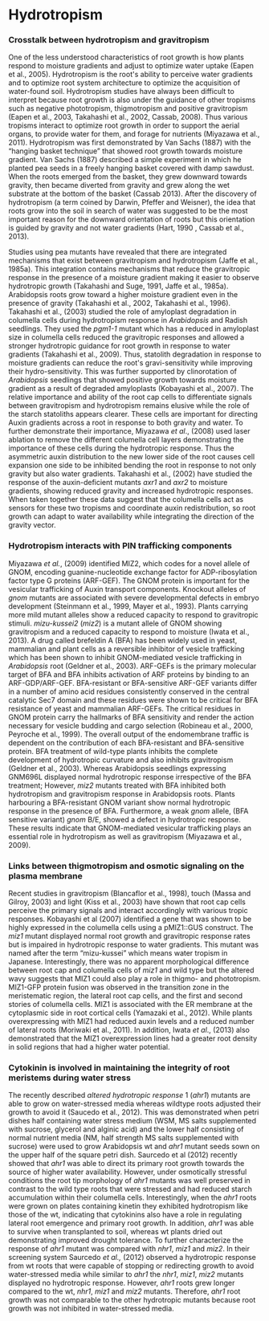 # Hydrotropism

### Crosstalk between hydrotropism and gravitropism <a href="#o2sek0586df9" id="o2sek0586df9"></a>

One of the less understood characteristics of root growth is how plants respond to moisture gradients and adjust to optimize water uptake (Eapen et al., 2005). Hydrotropism is the root's ability to perceive water gradients and to optimize root system architecture to optimize the acquisition of water-found soil. Hydrotropism studies have always been difficult to interpret because root growth is also under the guidance of other tropisms such as negative phototropism, thigmotropism and positive gravitropism (Eapen et al., 2003, Takahashi et al., 2002, Cassab, 2008). Thus various tropisms interact to optimize root growth in order to support the aerial organs, to provide water for them, and forage for nutrients (Miyazawa et al., 2011). Hydrotropism was first demonstrated by Van Sachs (1887) with the “hanging basket technique” that showed root growth towards moisture gradient. Van Sachs (1887) described a simple experiment in which he planted pea seeds in a freely hanging basket covered with damp sawdust. When the roots emerged from the basket, they grew downward towards gravity, then became diverted from gravity and grew along the wet substrate at the bottom of the basket (Cassab 2013). After the discovery of hydrotropism (a term coined by Darwin, Pfeffer and Weisner), the idea that roots grow into the soil in search of water was suggested to be the most important reason for the downward orientation of roots but this orientation is guided by gravity and not water gradients (Hart, 1990 , Cassab et al., 2013).

Studies using pea mutants have revealed that there are integrated mechanisms that exist between gravitropism and hydrotropism (Jaffe et al., 1985a). This integration contains mechanisms that reduce the gravitropic response in the presence of a moisture gradient making it easier to observe hydrotropic growth (Takahashi and Suge, 1991, Jaffe et al., 1985a). Arabidopsis roots grow toward a higher moisture gradient even in the presence of gravity (Takahashi et al., 2002, Takahashi et al., 1996). Takahashi et al., (2003) studied the role of amyloplast degradation in columella cells during hydrotropism response in _Arabidopsis_ and Radish seedlings. They used the _pgm1-1_ mutant which has a reduced in amyloplast size in columella cells reduced the gravitropic responses and allowed a stronger hydrotropic guidance for root growth in response to water gradients (Takahashi et al., 2009). Thus, statolith degradation in response to moisture gradients can reduce the root's gravi-sensitivity while improving their hydro-sensitivity. This was further supported by clinorotation of _Arabidopsis_ seedlings that showed positive growth towards moisture gradient as a result of degraded amyloplasts (Kobayashi et al., 2007). The relative importance and ability of the root cap cells to differentiate signals between gravitropism and hydrotropism remains elusive while the role of the starch statoliths appears clearer. These cells are important for directing Auxin gradients across a root in response to both gravity and water. To further demonstrate their importance, Miyazawa _et al_., (2008) used laser ablation to remove the different columella cell layers demonstrating the importance of these cells during the hydrotropic response. Thus the asymmetric auxin distribution to the new lower side of the root causes cell expansion one side to be inhibited bending the root in response to not only gravity but also water gradients. Takahashi et al., (2002) have studied the response of the auxin-deficient mutants _axr1_ and _axr2_ to moisture gradients, showing reduced gravity and increased hydrotropic responses. When taken together these data suggest that the columella cells act as sensors for these two tropisms and coordinate auxin redistribution, so root growth can adapt to water availability while integrating the direction of the gravity vector.

### Hydrotropism interacts with PIN trafficking components <a href="#id-23wopigu4a2j" id="id-23wopigu4a2j"></a>

Miyazawa _et al._, (2009) identified MIZ2, which codes for a novel allele of GNOM, encoding guanine-nucleotide exchange factor for ADP-ribosylation factor type G proteins (ARF-GEF). The GNOM protein is important for the vesicular trafficking of Auxin transport components. Knockout alleles of _gnom_ mutants are associated with severe developmental defects in embryo development (Steinmann et al., 1999, Mayer et al., 1993). Plants carrying more mild mutant alleles show a reduced capacity to respond to gravitropic stimuli. _mizu-kussei2_ (_miz2_) is a mutant allele of GNOM showing gravitropism and a reduced capacity to respond to moisture (Iwata et al., 2013). A drug called brefeldin A (BFA) has been widely used in yeast, mammalian and plant cells as a reversible inhibitor of vesicle trafficking which has been shown to inhibit GNOM-mediated vesicle trafficking in _Arabidopsis_ root (Geldner et al., 2003). ARF-GEFs is the primary molecular target of BFA and BFA inhibits activation of ARF proteins by binding to an ARF-GDP/ARF-GEF. BFA-resistant or BFA-sensitive ARF-GEF variants differ in a number of amino acid residues consistently conserved in the central catalytic Sec7 domain and these residues were shown to be critical for BFA resistance of yeast and mammalian ARF-GEFs. The critical residues in GNOM protein carry the hallmarks of BFA sensitivity and render the action necessary for vesicle budding and cargo selection (Robineau et al., 2000, Peyroche et al., 1999). The overall output of the endomembrane traffic is dependent on the contribution of each BFA-resistant and BFA-sensitive protein. BFA treatment of wild-type plants inhibits the complete development of hydrotropic curvature and also inhibits gravitropism (Geldner et al., 2003). Whereas Arabidopsis seedlings expressing GNM696L displayed normal hydrotropic response irrespective of the BFA treatment; However, _miz2_ mutants treated with BFA inhibited both hydrotropism and gravitropism response in Arabidopsis roots. Plants harbouring a BFA-resistant GNOM variant show normal hydrotropic response in the presence of BFA. Furthermore, a weak _gnom_ allele, (BFA sensitive variant) _gnom_ B/E, showed a defect in hydrotropic response. These results indicate that GNOM-mediated vesicular trafficking plays an essential role in hydrotropism as well as gravitropism (Miyazawa et al., 2009).

### Links between thigmotropism and osmotic signaling on the plasma membrane <a href="#mp0wk4lkjj43" id="mp0wk4lkjj43"></a>

Recent studies in gravitropism (Blancaflor et al., 1998), touch (Massa and Gilroy, 2003) and light (Kiss et al., 2003) have shown that root cap cells perceive the primary signals and interact accordingly with various tropic responses. Kobayashi et al (2007) identified a gene that was shown to be highly expressed in the columella cells using a pMIZ1::GUS construct. The _miz1_ mutant displayed normal root growth and gravitropic response rates but is impaired in hydrotropic response to water gradients. This mutant was named after the term “mizu-kussei” which means water tropism in Japanese. Interestingly, there was no apparent morphological difference between root cap and columella cells of _miz1_ and wild type but the altered wavy suggests that MIZ1 could also play a role in thigmo- and phototropism. MIZ1-GFP protein fusion was observed in the transition zone in the meristematic region, the lateral root cap cells, and the first and second stories of columella cells. MIZ1 is associated with the ER membrane at the cytoplasmic side in root cortical cells (Yamazaki et al., 2012). While plants overexpressing with MIZ1 had reduced auxin levels and a reduced number of lateral roots (Moriwaki et al., 2011). In addition, Iwata _et al_., (2013) also demonstrated that the MIZ1 overexpression lines had a greater root density in solid regions that had a higher water potential.

### Cytokinin is involved in maintaining the integrity of root meristems during water stress <a href="#vvlnwp1q86nl" id="vvlnwp1q86nl"></a>

The recently described _altered hydrotropic response_ 1 (_ahr1_) mutants are able to grow on water-stressed media whereas wildtype roots adjusted their growth to avoid it (Saucedo et al., 2012). This was demonstrated when petri dishes half containing water stress medium (WSM, MS salts supplemented with sucrose, glycerol and alginic acid) and the lower half consisting of normal nutrient media (NM, half strength MS salts supplemented with sucrose) were used to grow Arabidopsis wt and _ahr1_ mutant seeds sown on the upper half of the square petri dish. Saurcedo et al (2012) recently showed that _ahr1_ was able to direct its primary root growth towards the source of higher water availability. However, under osmotically stressful conditions the root tip morphology of _ahr1_ mutants was well preserved in contrast to the wild type roots that were stressed and had reduced starch accumulation within their columella cells. Interestingly, when the _ahr1_ roots were grown on plates containing kinetin they exhibited hydrotropism like those of the wt, indicating that cytokinins also have a role in regulating lateral root emergence and primary root growth. In addition, _ahr1_ was able to survive when transplanted to soil, whereas wt plants dried out demonstrating improved drought tolerance. To further characterize the response of _ahr1_ mutant was compared with _nhr1_, _miz1_ and _miz2_. In their screening system Saurcedo _et al.,_ (2012) observed a hydrotropic response from wt roots that were capable of stopping or redirecting growth to avoid water-stressed media while similar to _ahr1_ the _nhr1_, _miz1_, _miz2_ mutants displayed no hydrotropic response. However, _ahr1_ roots grew longer compared to the wt, _nhr1_, _miz1_ and _miz2_ mutants. Therefore, _ahr1_ root growth was not comparable to the other hydrotropic mutants because root growth was not inhibited in water-stressed media.
